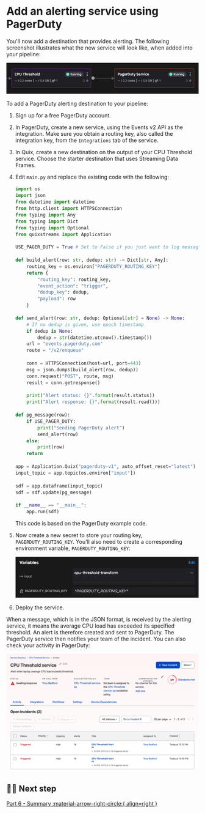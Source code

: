 # Add an alerting service using PagerDuty

You'll now add a destination that provides alerting. The following screenshot illustrates what the new service will look like, when added into your pipeline:

![Pipeline](./images/alerting-pipeline.png)

To add a PagerDuty alerting destination to your pipeline:

1. Sign up for a free PagerDuty account.

2. In PagerDuty, create a new service, using the Events v2 API as the integration. Make sure you obtain a routing key, also called the integration key, from the `Integrations` tab of the service.

3. In Quix, create a new destination on the output of your CPU Threshold service. Choose the starter destination that uses Streaming Data Frames. 

4. Edit `main.py` and replace the existing code with the following:

    ``` python
    import os
    import json
    from datetime import datetime
    from http.client import HTTPSConnection
    from typing import Any
    from typing import Dict
    from typing import Optional
    from quixstreams import Application

    USE_PAGER_DUTY = True # Set to False if you just want to log messages to the console

    def build_alert(row: str, dedup: str) -> Dict[str, Any]:
        routing_key = os.environ["PAGERDUTY_ROUTING_KEY"]
        return {
            "routing_key": routing_key,
            "event_action": "trigger",
            "dedup_key": dedup,
            "payload": row
        }

    def send_alert(row: str, dedup: Optional[str] = None) -> None:
        # If no dedup is given, use epoch timestamp
        if dedup is None:
            dedup = str(datetime.utcnow().timestamp())
        url = "events.pagerduty.com"
        route = "/v2/enqueue"

        conn = HTTPSConnection(host=url, port=443)
        msg = json.dumps(build_alert(row, dedup))
        conn.request("POST", route, msg)
        result = conn.getresponse()

        print("Alert status: {}".format(result.status))
        print("Alert response: {}".format(result.read()))

    def pg_message(row):
        if USE_PAGER_DUTY:
            print("Sending PagerDuty alert")
            send_alert(row)  
        else:
            print(row)  
        return

    app = Application.Quix("pagerduty-v1", auto_offset_reset="latest")
    input_topic = app.topic(os.environ["input"])

    sdf = app.dataframe(input_topic)
    sdf = sdf.update(pg_message)

    if __name__ == "__main__":
        app.run(sdf)
    ```

    This code is based on the PagerDuty example code.

5. Now create a new secret to store your routing key, `PAGERDUTY_ROUTING_KEY`. You'll also need to create a corresponding environment variable, `PAGERDUTY_ROUTING_KEY`:

    ![Environment variables](./images/alerting-pipeline-variables.png)

6. Deploy the service.

When a message, which is in the JSON format, is received by the alerting service, it means the average CPU load has exceeded its specified threshold. An alert is therefore created and sent to PagerDuty. The PagerDuty service then notifies your team of the incident. You can also check your activity in PagerDuty:

![PagerDuty activity](./images/pager-duty-activity.png)

## 🏃‍♀️ Next step

[Part 6 - Summary :material-arrow-right-circle:{ align=right }](./summary.md)
